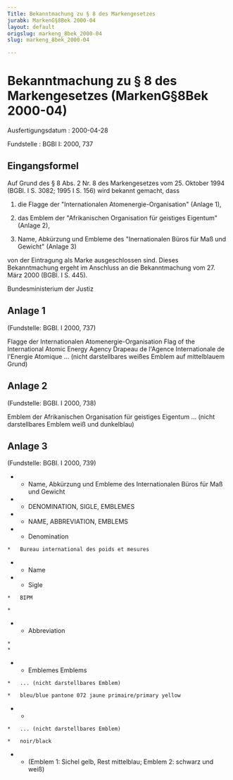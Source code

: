 ```yaml
---
Title: Bekanntmachung zu § 8 des Markengesetzes
jurabk: MarkenG§8Bek 2000-04
layout: default
origslug: markeng_8bek_2000-04
slug: markeng_8bek_2000-04

---
```


# Bekanntmachung zu § 8 des Markengesetzes (MarkenG§8Bek 2000-04)

Ausfertigungsdatum
:   2000-04-28

Fundstelle
:   BGBl I: 2000, 737



## Eingangsformel

Auf Grund des § 8 Abs. 2 Nr. 8 des Markengesetzes vom 25. Oktober 1994
(BGBl. I S. 3082; 1995 I S. 156) wird bekannt gemacht, dass

1.  die Flagge der "Internationalen Atomenergie-Organisation" (Anlage 1),


2.  das Emblem der "Afrikanischen Organisation für geistiges Eigentum"
    (Anlage 2),


3.  Name, Abkürzung und Embleme des "Inernationalen Büros für Maß und
    Gewicht" (Anlage 3)



von der Eintragung als Marke ausgeschlossen sind.
Dieses Bekanntmachung ergeht im Anschluss an die Bekanntmachung vom
27\. März 2000 (BGBl. I S. 445).

Bundesministerium der Justiz


## Anlage 1

(Fundstelle: BGBl. I 2000, 737)

Flagge der Internationalen Atomenergie-Organisation
Flag of the International Atomic Energy Agency
Drapeau de l'Agence Internationale de l'Energie Atomique
... (nicht darstellbares weißes Emblem auf mittelblauem Grund)


## Anlage 2

(Fundstelle: BGBl. I 2000, 738)

Emblem der Afrikanischen Organisation für geistiges Eigentum
... (nicht darstellbares Emblem weiß und dunkelblau)


## Anlage 3

(Fundstelle: BGBl. I 2000, 739)

*    *   Name, Abkürzung und Embleme des Internationalen Büros für Maß und
        Gewicht


*    *   DENOMINATION, SIGLE, EMBLEMES


*    *   NAME, ABBREVIATION, EMBLEMS


*    *   Denomination

    *   Bureau international des poids et mesures


*    *   Name


*    *   Sigle

    *   BIPM

    *

*    *   Abbreviation

    *
    *

*    *   Emblemes Emblems

    *   ... (nicht darstellbares Emblem)

    *   bleu/blue pantone 072 jaune primaire/primary yellow


*    *
    *   ... (nicht darstellbares Emblem)

    *   noir/black


*    *   (Emblem 1: Sichel gelb, Rest mittelblau; Emblem 2: schwarz und weiß)




